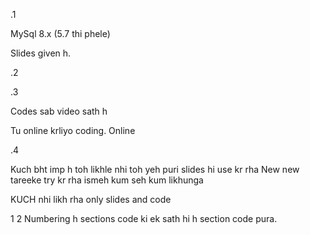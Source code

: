 .1

MySql 8.x (5.7 thi phele)

Slides given h.

.2

.3

Codes sab video sath h 

Tu online krliyo coding. Online 

.4

Kuch bht imp h toh likhle nhi toh yeh puri slides hi use kr rha
New new tareeke try kr rha ismeh kum seh kum likhunga

KUCH nhi likh rha only slides and code

1
2
Numbering h sections code ki ek sath hi h section code pura.
